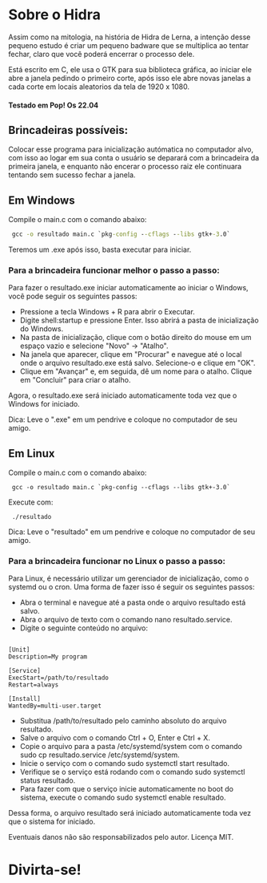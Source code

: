 # Sobre o Hidra 

Assim como na mitologia, na história de Hidra de Lerna, a intenção desse pequeno estudo é criar um pequeno badware que se multiplica ao tentar fechar, claro que você poderá encerrar o processo dele.

Está escrito em C, ele usa o GTK para sua biblioteca gráfica, ao iniciar ele abre a janela pedindo o primeiro corte, após isso ele abre novas janelas a cada corte em locais aleatorios da tela de 1920 x 1080.

#### Testado em Pop! Os 22.04


## Brincadeiras possíveis: 

Colocar esse programa para inicialização autómatica no computador alvo, com isso ao logar em sua conta o usuário se deparará com a brincadeira da primeira janela, e enquanto não encerar o processo raiz ele continuara tentando sem sucesso fechar a janela.


## Em Windows

Compile o main.c com o comando abaixo: 
``` cmd
 gcc -o resultado main.c `pkg-config --cflags --libs gtk+-3.0`
```
Teremos um .exe após isso, basta executar para iniciar.

### Para a brincadeira funcionar melhor o passo a passo:
Para fazer o resultado.exe iniciar automaticamente ao iniciar o Windows, você pode seguir os seguintes passos:

* Pressione a tecla Windows + R para abrir o Executar.
* Digite shell:startup e pressione Enter. Isso abrirá a pasta de inicialização do Windows.
* Na pasta de inicialização, clique com o botão direito do mouse em um espaço vazio e selecione "Novo" -> "Atalho".
* Na janela que aparecer, clique em "Procurar" e navegue até o local onde o arquivo resultado.exe está salvo. Selecione-o e clique em "OK".
* Clique em "Avançar" e, em seguida, dê um nome para o atalho. Clique em "Concluir" para criar o atalho.

Agora, o resultado.exe será iniciado automaticamente toda vez que o Windows for iniciado.

Dica: Leve o ".exe" em um pendrive e coloque no computador de seu amigo.

## Em Linux
Compile o main.c com o comando abaixo: 
``` shell
 gcc -o resultado main.c `pkg-config --cflags --libs gtk+-3.0`
```
Execute com:
``` shell
 ./resultado
```

Dica: Leve o "resultado" em um pendrive e coloque no computador de seu amigo.


### Para a brincadeira funcionar no Linux o passo a passo:
Para Linux, é necessário utilizar um gerenciador de inicialização, como o systemd ou o cron. Uma forma de fazer isso é seguir os seguintes passos:

* Abra o terminal e navegue até a pasta onde o arquivo resultado está salvo.
* Abra o arquivo de texto com o comando nano resultado.service.
* Digite o seguinte conteúdo no arquivo:

``` shell

[Unit]
Description=My program

[Service]
ExecStart=/path/to/resultado
Restart=always

[Install]
WantedBy=multi-user.target
```

* Substitua /path/to/resultado pelo caminho absoluto do arquivo resultado.
* Salve o arquivo com o comando Ctrl + O, Enter e Ctrl + X.
* Copie o arquivo para a pasta /etc/systemd/system com o comando sudo cp resultado.service /etc/systemd/system.
* Inicie o serviço com o comando sudo systemctl start resultado.
* Verifique se o serviço está rodando com o comando sudo systemctl status resultado.
* Para fazer com que o serviço inicie automaticamente no boot do sistema, execute o comando sudo systemctl enable resultado.

Dessa forma, o arquivo resultado será iniciado automaticamente toda vez que o sistema for iniciado.


Eventuais danos não são responsabilizados pelo autor. Licença MIT.

# Divirta-se!